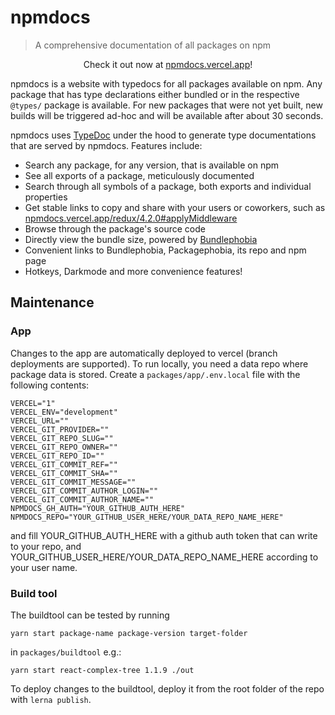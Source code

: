 # npmdocs

> A comprehensive documentation of all packages on npm

<div style="text-align: center;">
Check it out now at <a href="https://npmdocs.vercel.app">npmdocs.vercel.app</a>!
</div>

npmdocs is a website with typedocs for all packages available on npm. Any package that has type declarations
either bundled or in the respective `@types/` package is available. For new packages that were not yet built, 
new builds will be triggered ad-hoc and will be available after about 30 seconds.

npmdocs uses [TypeDoc](https://typedoc.org/) under the hood to generate type documentations that are served
by npmdocs. Features include:

- Search any package, for any version, that is available on npm
- See all exports of a package, meticulously documented
- Search through all symbols of a package, both exports and individual properties
- Get stable links to copy and share with your users or coworkers, such as [npmdocs.vercel.app/redux/4.2.0#applyMiddleware](https://npmdocs.vercel.app/redux/4.2.0#applyMiddleware)
- Browse through the package's source code
- Directly view the bundle size, powered by [Bundlephobia](https://bundlephobia.com/)
- Convenient links to Bundlephobia, Packagephobia, its repo and npm page
- Hotkeys, Darkmode and more convenience features!

## Maintenance

### App

Changes to the app are automatically deployed to vercel (branch deployments are supported).
To run locally, you need a data repo where package data is stored. Create a `packages/app/.env.local` file with the 
following contents:

```env
VERCEL="1"
VERCEL_ENV="development"
VERCEL_URL=""
VERCEL_GIT_PROVIDER=""
VERCEL_GIT_REPO_SLUG=""
VERCEL_GIT_REPO_OWNER=""
VERCEL_GIT_REPO_ID=""
VERCEL_GIT_COMMIT_REF=""
VERCEL_GIT_COMMIT_SHA=""
VERCEL_GIT_COMMIT_MESSAGE=""
VERCEL_GIT_COMMIT_AUTHOR_LOGIN=""
VERCEL_GIT_COMMIT_AUTHOR_NAME=""
NPMDOCS_GH_AUTH="YOUR_GITHUB_AUTH_HERE"
NPMDOCS_REPO="YOUR_GITHUB_USER_HERE/YOUR_DATA_REPO_NAME_HERE"
```

and fill YOUR_GITHUB_AUTH_HERE with a github auth token that can write to your repo, and 
YOUR_GITHUB_USER_HERE/YOUR_DATA_REPO_NAME_HERE according to your user name.

### Build tool

The buildtool can be tested by running

    yarn start package-name package-version target-folder

in `packages/buildtool` e.g.:

    yarn start react-complex-tree 1.1.9 ./out

To deploy changes to the buildtool, deploy it from the root folder of the repo with ``lerna publish``.
